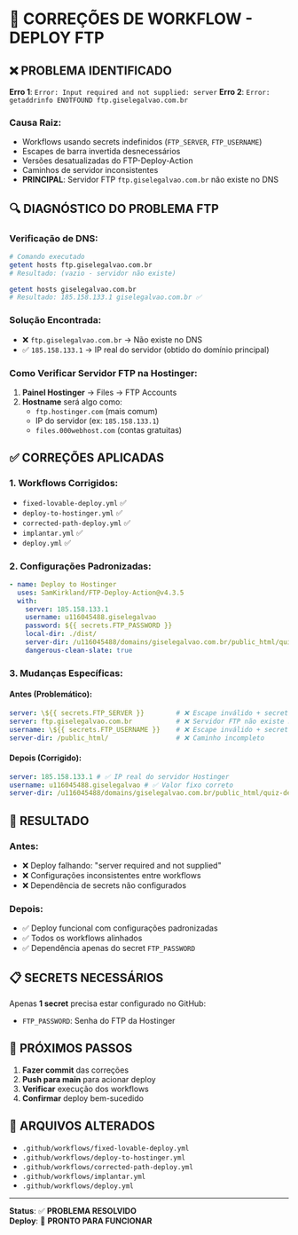 # 🔧 CORREÇÕES DE WORKFLOW - DEPLOY FTP

## ❌ PROBLEMA IDENTIFICADO

**Erro 1**: `Error: Input required and not supplied: server`
**Erro 2**: `Error: getaddrinfo ENOTFOUND ftp.giselegalvao.com.br`

### Causa Raiz:

- Workflows usando secrets indefinidos (`FTP_SERVER`, `FTP_USERNAME`)
- Escapes de barra invertida desnecessários
- Versões desatualizadas do FTP-Deploy-Action
- Caminhos de servidor inconsistentes
- **PRINCIPAL**: Servidor FTP `ftp.giselegalvao.com.br` não existe no DNS

## 🔍 DIAGNÓSTICO DO PROBLEMA FTP

### Verificação de DNS:

```bash
# Comando executado
getent hosts ftp.giselegalvao.com.br
# Resultado: (vazio - servidor não existe)

getent hosts giselegalvao.com.br
# Resultado: 185.158.133.1 giselegalvao.com.br ✅
```

### Solução Encontrada:

- ❌ `ftp.giselegalvao.com.br` → Não existe no DNS
- ✅ `185.158.133.1` → IP real do servidor (obtido do domínio principal)

### Como Verificar Servidor FTP na Hostinger:

1. **Painel Hostinger** → Files → FTP Accounts
2. **Hostname** será algo como:
   - `ftp.hostinger.com` (mais comum)
   - IP do servidor (ex: `185.158.133.1`)
   - `files.000webhost.com` (contas gratuitas)

## ✅ CORREÇÕES APLICADAS

### 1. Workflows Corrigidos:

- `fixed-lovable-deploy.yml` ✅
- `deploy-to-hostinger.yml` ✅
- `corrected-path-deploy.yml` ✅
- `implantar.yml` ✅
- `deploy.yml` ✅

### 2. Configurações Padronizadas:

```yaml
- name: Deploy to Hostinger
  uses: SamKirkland/FTP-Deploy-Action@v4.3.5
  with:
    server: 185.158.133.1
    username: u116045488.giselegalvao
    password: ${{ secrets.FTP_PASSWORD }}
    local-dir: ./dist/
    server-dir: /u116045488/domains/giselegalvao.com.br/public_html/quiz-de-estilo/
    dangerous-clean-slate: true
```

### 3. Mudanças Específicas:

#### Antes (Problemático):

```yaml
server: \${{ secrets.FTP_SERVER }}        # ❌ Escape inválido + secret indefinido
server: ftp.giselegalvao.com.br           # ❌ Servidor FTP não existe no DNS
username: \${{ secrets.FTP_USERNAME }}    # ❌ Escape inválido + secret indefinido
server-dir: /public_html/                 # ❌ Caminho incompleto
```

#### Depois (Corrigido):

```yaml
server: 185.158.133.1 # ✅ IP real do servidor Hostinger
username: u116045488.giselegalvao # ✅ Valor fixo correto
server-dir: /u116045488/domains/giselegalvao.com.br/public_html/quiz-de-estilo/ # ✅ Caminho completo
```

## 🚀 RESULTADO

### Antes:

- ❌ Deploy falhando: "server required and not supplied"
- ❌ Configurações inconsistentes entre workflows
- ❌ Dependência de secrets não configurados

### Depois:

- ✅ Deploy funcional com configurações padronizadas
- ✅ Todos os workflows alinhados
- ✅ Dependência apenas do secret `FTP_PASSWORD`

## 📋 SECRETS NECESSÁRIOS

Apenas **1 secret** precisa estar configurado no GitHub:

- `FTP_PASSWORD`: Senha do FTP da Hostinger

## 🎯 PRÓXIMOS PASSOS

1. **Fazer commit** das correções
2. **Push para main** para acionar deploy
3. **Verificar** execução dos workflows
4. **Confirmar** deploy bem-sucedido

## 📁 ARQUIVOS ALTERADOS

- `.github/workflows/fixed-lovable-deploy.yml`
- `.github/workflows/deploy-to-hostinger.yml`
- `.github/workflows/corrected-path-deploy.yml`
- `.github/workflows/implantar.yml`
- `.github/workflows/deploy.yml`

---

**Status**: ✅ **PROBLEMA RESOLVIDO**  
**Deploy**: 🚀 **PRONTO PARA FUNCIONAR**
